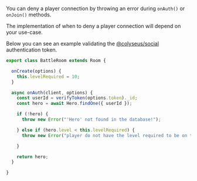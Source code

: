 You can deny a player connection by throwing an error during `onAuth()` or `onJoin()` methods.

The implementation of when to deny a player connection will depend on your use-case.

Below you can see an example validating the [@colyseus/social](/authentication/#server-side-api) authentication token.

```typescript
export class BattleRoom extends Room {

  onCreate(options) {
    this.levelRequired = 10;
  }

  async onAuth(client, options) {
    const userId = verifyToken(options.token)._id;
    const hero = await Hero.findOne({ userId });

    if (!hero) {
      throw new Error("'Hero' not found in the database!");

    } else if (hero.level < this.levelRequired) {
      throw new Error("player do not have the level required to be on this room.");

    }

    return hero;
  }

}
```
